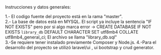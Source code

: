 Instrucciones y datos generales: 

1.- El codigo fuente del proyecto está en la rama "master". <br>
2.- La base de datos está en MYSQL. El script ya incluye la sentencia "IF NOT EXISTS" pero por si algo marca error -> CREATE DATABASE IF NOT EXISTS `library_db` DEFAULT CHARACTER SET utf8mb4 COLLATE utf8mb4_general_ci; El archivo se llama "library_db.sql" <br>
3.-Se requiere tener instalado previamente Composer y Node.js. 
4.-Para el desarrollo del proyecto se utilizó laravel/ui , ui bootstrap y crud generator. 
